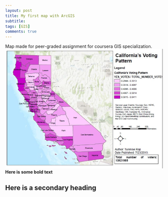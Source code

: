 ```yaml
---
layout: post
title: My first map with ArcGIS
subtitle: 
tags: [GIS]
comments: true
---
```


Map made for peer-graded assignment for coursera GIS specialization.
![California](/img/map1.JPG)  
**Here is some bold text**

## Here is a secondary heading


